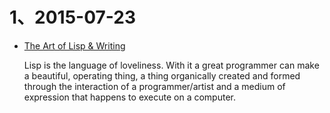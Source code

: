 # 1、2015-07-23
* [The Art of Lisp & Writing](http://www.dreamsongs.com/ArtOfLisp.html)

  Lisp is the language of loveliness. With it a great programmer can make a beautiful, operating thing, a thing organically created and formed through the interaction of a programmer/artist and a medium of expression that happens to execute on a computer.

